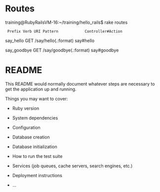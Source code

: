 # Routes

training@RubyRailsVM-16:~/training/hello_rails$ rake routes

     Prefix Verb URI Pattern            Controller#Action
  say_hello GET  /say/hello(.:format)   say#hello
  
say_goodbye GET  /say/goodbye(.:format) say#goodbye


# README

This README would normally document whatever steps are necessary to get the
application up and running.

Things you may want to cover:

* Ruby version

* System dependencies

* Configuration

* Database creation

* Database initialization

* How to run the test suite

* Services (job queues, cache servers, search engines, etc.)

* Deployment instructions

* ...
